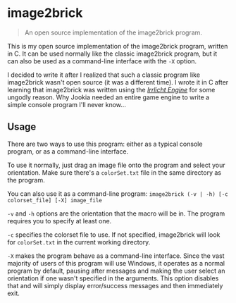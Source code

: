 # image2brick

> An open source implementation of the image2brick program.

This is my open source implementation of the image2brick program, written in C. It can be used normally like the classic image2brick program, but it can also be used as a command-line interface with the `-X` option.

I decided to write it after I realized that such a classic program like image2brick wasn't open source (it was a different time). I wrote it in C after learning that image2brick was written using the _[Irrlicht Engine](https://en.wikipedia.org/wiki/Irrlicht_Engine)_ for some ungodly reason. Why Jookia needed an entire game engine to write a simple console program I'll never know...

## Usage

There are two ways to use this program: either as a typical console program, or as a command-line interface.

To use it normally, just drag an image file onto the program and select your orientation. Make sure there's a `colorSet.txt` file in the same directory as the program.

You can also use it as a command-line program: `image2brick (-v | -h) [-c colorset_file] [-X] image_file`

`-v` and `-h` options are the orientation that the macro will be in. The program requires you to specify at least one.

`-c` specifies the colorset file to use. If not specified, image2brick will look for `colorSet.txt` in the current working directory.

`-X` makes the program behave as a command-line interface. Since the vast majority of users of this program will use Windows, it operates as a normal program by default, pausing after messages and making the user select an orientation if one wasn't specified in the arguments. This option disables that and will simply display error/success messages and then immediately exit.
